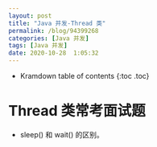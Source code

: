 ```yaml
---
layout: post
title: "Java 并发-Thread 类"
permalink: /blog/94399268
categories: [Java 并发]
tags: [Java 并发]
date: 2020-10-28  1:05:32
---
```


* Kramdown table of contents
{:toc .toc}
# Thread 类常考面试题
- 
  sleep() 和 wait() 的区别。